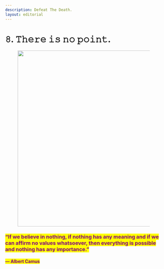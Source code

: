 ```yaml
---
description: Defeat The Death.
layout: editorial
---
```


# 𝟾. 𝚃𝚑𝚎𝚛𝚎 𝚒𝚜 𝚗𝚘 𝚙𝚘𝚒𝚗𝚝.

<figure><img src="../../../../../../.gitbook/assets/pexels-btgl-♡-11647092.jpg" alt="" width="563"><figcaption></figcaption></figure>

### <mark style="color:purple;">“If we believe in nothing, if nothing has any meaning and if we can affirm no values whatsoever, then everything is possible and nothing has any importance.”</mark>

#### <mark style="color:purple;">― Albert Camus</mark>

